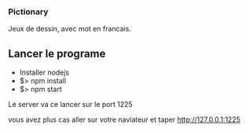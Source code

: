 ### Pictionary ###

Jeux de dessin, avec mot en francais.

## Lancer le programe ##
* Installer nodejs
* $> npm install
* $> npm start

Le server va ce lancer sur le port 1225

vous avez plus cas aller sur votre naviateur et taper http://127.0.0.1:1225


